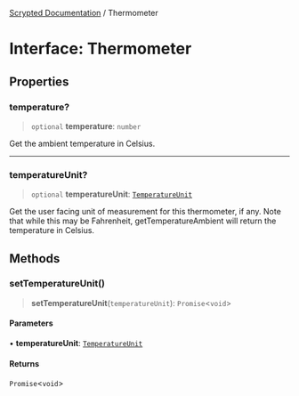 [Scrypted Documentation](../globals.md) / Thermometer

# Interface: Thermometer

## Properties

### temperature?

> `optional` **temperature**: `number`

Get the ambient temperature in Celsius.

***

### temperatureUnit?

> `optional` **temperatureUnit**: [`TemperatureUnit`](../enumerations/TemperatureUnit.md)

Get the user facing unit of measurement for this thermometer, if any. Note that while this may be Fahrenheit, getTemperatureAmbient will return the temperature in Celsius.

## Methods

### setTemperatureUnit()

> **setTemperatureUnit**(`temperatureUnit`): `Promise`\<`void`\>

#### Parameters

• **temperatureUnit**: [`TemperatureUnit`](../enumerations/TemperatureUnit.md)

#### Returns

`Promise`\<`void`\>
